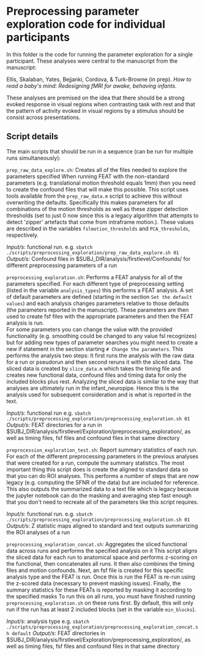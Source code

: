 # Preprocessing parameter exploration code for individual participants

In this folder is the code for running the parameter exploration for a single participant. These analyses were central to the manuscript from the manuscript:

Ellis, Skalaban, Yates, Bejjanki, Cordova, & Turk-Browne (in prep). *How to read a baby's mind: Redesigning fMRI for awake, behaving infants*.

These analyses are premised on the idea that there should be a strong evoked response in visual regions when contrasting task with rest and that the pattern of activity evoked in visual regions by a stimulus should be consist across presentations.

## Script details

The main scripts that should be run in a sequence (can be run for multiple runs simultaneously):

`prep_raw_data_explore.sh`: Creates all of the files needed to explore the parameters specified
When running FEAT with the non-standard parameters (e.g. translational motion threshold equals 1mm) then you need to create the confound files that will make this possible. This script uses tools available from the `prep_raw_data.m` script to achieve this without overwriting the defaults.
Specifically this makes parameters for all combinations of the motion thresholds as well as these zipper detection thresholds (set to just 0 now since this is a legacy algorithm that attempts to detect 'zipper' artefacts that come from intraframe motion.). These values are described in the variables `fslmotion_thresholds` and `PCA_thresholds`, respectively. 

*Input/s*: functional run. e.g. `sbatch ./scripts/preprocessing_exploration/prep_raw_data_explore.sh 01`
*Output/s*: Confound files in $SUBJ_DIR/analysis/firstlevel/Confounds/ for different preprocessing parameters of a run

`preprocessing_exploration.sh`: Performs a FEAT analysis for all of the parameters specified.
For each different type of preprocessing setting (listed in the variable `analysis_types`) this performs a FEAT analysis. A set of default parameters are defined (starting in the section `Set the default values`) and each analysis changes parameters relative to those defaults (the parameters reported in the manuscript). These parameters are then used to create fsf files with the appropriate parameters and then the FEAT analysis is run.  
For some parameters you can change the value with the provided functionality (e.g. smoothing could be changed to any value fsl recognizes) but for adding new types of parameter searches you might need to create a new if statement in the section starting `# Change the parameters`.
This performs the analysis two steps: It first runs the analysis with the raw data for a run or pseudorun and then second reruns it with the sliced data. The sliced data is created by `slice_data.m` which takes the timing file and creates new functional data, confound files and timing data for only the included blocks plus rest. Analyzing the sliced data is similar to the way that analyses are ultimately run in the infant_neuropipe. Hence this is the analysis used for subsequent consideration and is what is reported in the text.

*Input/s*: functional run e.g. `sbatch ./scripts/preprocessing_exploration/preprocessing_exploration.sh 01`
*Output/s*: FEAT directories for a run in $SUBJ_DIR/analysis/firstlevel/Exploration/preprocessing_exploration/, as well as timing files, fsf files and confound files in that same directory 

`preprocession_exploration_test.sh`: Report summary statistics of each run.
For each of the different preprocessing parameters in the previous analyses that were created for a run, compute the summary statistics.  The most important thing this script does is create the aligned to standard data so that you can do ROI analyses. This performs a number of steps that are now legacy (e.g. computing the SFNR of the data) but are included for reference. This also outputs the summarized data to a text file which is legacy because the jupyter notebook can do the masking and averaging step fast enough that you don't need to recreate all of the parameters like this script requires.

*Input/s*: functional run. e.g. `sbatch ./scripts/preprocessing_exploration/preprocessing_exploration.sh 01`
*Output/s*: Z statistic maps aligned to standard and text outputs summarizing the ROI analyses of a run

`preprocessing_exploration_concat.sh`: Aggregates the sliced functional data across runs and performs the specified analysis on it
This script aligns the sliced data for each run to anatomical space and performs z-scoring on the functional, then concatenates all runs. It then also combines the timing files and motion confounds. Next, an fsf file is created for this specific analysis type and the FEAT is run. Once this is run the FEAT is re-run using the z-scored data (necessary to prevent masking issues). Finally, the summary statistics for these FEATs is reported by masking it according to the specified masks
To run this on all runs, you *must* have finished running `preprocessing_exploration.sh` on these runs first.
By default, this will only run if the run has at least 2 included blocks (set in the variable `min_blocks`).

*Input/s*: analysis type e.g. `sbatch ./scripts/preprocessing_exploration/preprocessing_exploration_concat.sh default`
*Output/s*: FEAT directories in $SUBJ_DIR/analysis/firstlevel/Exploration/preprocessing_exploration/, as well as timing files, fsf files and confound files in that same directory
